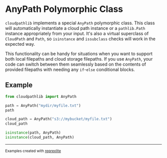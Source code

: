 # AnyPath Polymorphic Class

`cloudpathlib` implements a special `AnyPath` polymorphic class. This class will automatically instantiate a cloud path instance or a `pathlib.Path` instance appropriately from your input. It's also a virtual superclass of `CloudPath` and `Path`, so `isinstance` and `issubclass` checks will work in the expected way.

This functionality can be handy for situations when you want to support both local filepaths and cloud storage filepaths. If you use `AnyPath`, your code can switch between them seamlessly based on the contents of provided filepaths with needing any `if`-`else` conditional blocks.

## Example

```python
from cloudpathlib import AnyPath

path = AnyPath("mydir/myfile.txt")
path

cloud_path = AnyPath("s3://mybucket/myfile.txt")
cloud_path

isinstance(path, AnyPath)
isinstance(cloud_path, AnyPath)
```

---
<sup>Examples created with [reprexlite](https://github.com/jayqi/reprexlite)</sup>
